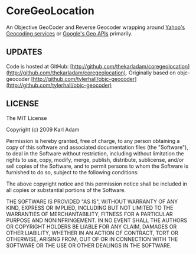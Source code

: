 CoreGeoLocation
=========

An Objective GeoCoder and Reverse Geocoder wrapping around [Yahoo's Geocoding services](http://developer.yahoo.com/maps/rest/V1/geocode.html) or [Google's Geo APIs](http://code.google.com/apis/maps/documentation/geocoding/index.html#GeocodingRequests) primarily.

UPDATES
-------

Code is hosted at GitHub: [http://github.com/thekarladam/coregeolocation](http://github.com/thekarladam/coregeolocation).
Originally based on objc-geocoder [http://github.com/tylerhall/objc-geocoder](http://github.com/tylerhall/objc-geocoder)

LICENSE
-------

The MIT License

Copyright (c) 2009 Karl Adam <karladam AT mac DOT com>

Permission is hereby granted, free of charge, to any person obtaining a copy
of this software and associated documentation files (the "Software"), to deal
in the Software without restriction, including without limitation the rights
to use, copy, modify, merge, publish, distribute, sublicense, and/or sell
copies of the Software, and to permit persons to whom the Software is
furnished to do so, subject to the following conditions:

The above copyright notice and this permission notice shall be included in
all copies or substantial portions of the Software.

THE SOFTWARE IS PROVIDED "AS IS", WITHOUT WARRANTY OF ANY KIND, EXPRESS OR
IMPLIED, INCLUDING BUT NOT LIMITED TO THE WARRANTIES OF MERCHANTABILITY,
FITNESS FOR A PARTICULAR PURPOSE AND NONINFRINGEMENT. IN NO EVENT SHALL THE
AUTHORS OR COPYRIGHT HOLDERS BE LIABLE FOR ANY CLAIM, DAMAGES OR OTHER
LIABILITY, WHETHER IN AN ACTION OF CONTRACT, TORT OR OTHERWISE, ARISING FROM,
OUT OF OR IN CONNECTION WITH THE SOFTWARE OR THE USE OR OTHER DEALINGS IN
THE SOFTWARE.
